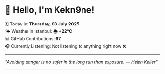 # 👋 Hello, I'm Kekn9ne!

🗓️ Today is: **Thursday, 03 July 2025**  
🌤️ Weather in Istanbul: **🌦   +22°C**  
📊 GitHub Contributions: **67**  
🎧 Currently Listening: Not listening to anything right now ❌

---

_"Avoiding danger is no safer in the long run than exposure. — *Helen Keller*"_

---
